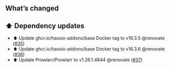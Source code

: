 ## What’s changed

## ⬆️ Dependency updates

- ⬆️ Update ghcr.io/hassio-addons/base Docker tag to v16.3.5 @renovate ([#35](https://github.com/hassio-addons/addon-prowlarr/pull/35))
- ⬆️ Update ghcr.io/hassio-addons/base Docker tag to v16.3.6 @renovate ([#36](https://github.com/hassio-addons/addon-prowlarr/pull/36))
- ⬆️ Update Prowlarr/Prowlarr to v1.26.1.4844 @renovate ([#37](https://github.com/hassio-addons/addon-prowlarr/pull/37))
